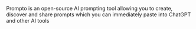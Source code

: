 Prompto is an open-source AI prompting tool allowing you to create, discover and share prompts which you can immediately paste into ChatGPT and other AI tools
